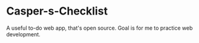 # Casper-s-Checklist
A useful to-do web app, that's open source. Goal is for me to practice web development.
